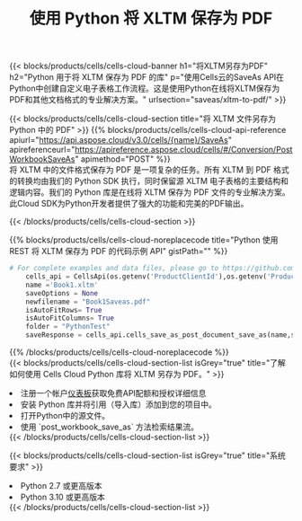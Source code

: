 ﻿---
title: 使用 Python 将 XLTM 保存为 PDF
description: 利用Aspose.Cells Cloud SDK for Python将XLTM格式文件保存为PDF格式文件。
kwords: Excel, Save XLTM as PDF, REST, Python
howto: How to save XLTM as PDF using Aspose.Cells Cloud Python library.
---
{{< blocks/products/cells/cells-cloud-banner h1="将XLTM另存为PDF" h2="Python 用于将 XLTM 保存为 PDF 的库" p="使用Cells云的SaveAs API在Python中创建自定义电子表格工作流程。这是使用Python在线将XLTM保存为PDF和其他文档格式的专业解决方案。" urlsection="saveas/xltm-to-pdf/" >}}

{{< blocks/products/cells/cells-cloud-section title="将 XLTM 文件另存为 Python 中的 PDF" >}}
{{% blocks/products/cells/cells-cloud-api-reference apiurl="https://api.aspose.cloud/v3.0/cells/{name}/SaveAs" apireferenceurl="https://apireference.aspose.cloud/cells/#/Conversion/PostWorkbookSaveAs" apimethod="POST" %}}
<br/>
将 XLTM 中的文件格式保存为 PDF 是一项复杂的任务。所有 XLTM 到 PDF 格式的转换均由我们的 Python SDK 执行，同时保留源 XLTM 电子表格的主要结构和逻辑内容。我们的 Python 库是在线将 XLTM 保存为 PDF 文件的专业解决方案。此Cloud SDK为Python开发者提供了强大的功能和完美的PDF输出。

{{< /blocks/products/cells/cells-cloud-section >}}

{{% blocks/products/cells/cells-cloud-noreplacecode title="Python 使用 REST 将 XLTM 保存为 PDF 的代码示例 API" gistPath="" %}}
  
```python
# For complete examples and data files, please go to https://github.com/aspose-cells-cloud/aspose-cells-cloud-python/
    cells_api = CellsApi(os.getenv('ProductClientId'),os.getenv('ProductClientSecret'))
    name ='Book1.xltm'    
    saveOptions = None
    newfilename = "Book1Saveas.pdf"
    isAutoFitRows= True
    isAutoFitColumns= True
    folder = "PythonTest"
    saveResponse = cells_api.cells_save_as_post_document_save_as(name,save_options=saveOptions, newfilename=(folder +'/' + newfilename),folder=folder)
```
  
{{% /blocks/products/cells/cells-cloud-noreplacecode %}}
<br/>
{{< blocks/products/cells/cells-cloud-section-list isGrey="true" title="了解如何使用 Cells Cloud Python 库将 XLTM 另存为 PDF。" >}}
<li>注册一个帐户<a href="https://dashboard.aspose.cloud/">仪表板</a>获取免费API配额和授权详细信息</li>
<li>安装 Python 库并将引用（导入库）添加到您的项目中。</li>
<li>打开Python中的源文件。</li>
<li>使用 `post_workbook_save_as` 方法检索结果流。</li>
{{< /blocks/products/cells/cells-cloud-section-list >}}

{{< blocks/products/cells/cells-cloud-section-list isGrey="true" title="系统要求" >}}
<li>Python 2.7 或更高版本</li>
<li>Python 3.10 或更高版本</li>
{{< /blocks/products/cells/cells-cloud-section-list >}}
